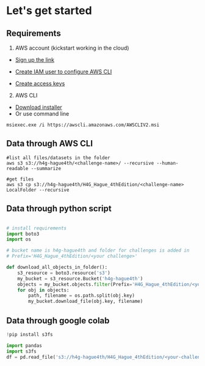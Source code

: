 # Let's get started 

## Requirements
1. AWS account (kickstart working in the cloud)
- [Sign up the link](https://portal.aws.amazon.com/billing/signup?nc2=h_ct&src=header_signup&redirect_url=https%3A%2F%2Faws.amazon.com%2Fregistration-confirmation#/start)

- [Create IAM user to configure AWS CLI](https://console.aws.amazon.com/iam/) 

- [Create access keys](https://docs.aws.amazon.com/cli/latest/userguide/getting-started-prereqs.html)

2. AWS CLI

- [Download installer](https://awscli.amazonaws.com/AWSCLIV2.msi)
- Or use command line
```
msiexec.exe /i https://awscli.amazonaws.com/AWSCLIV2.msi
```

## Data through AWS CLI 

```AWS CLI
#list all files/datasets in the folder
aws s3 s3://h4g-hague4th/<challenge-name>/ --recursive --human-readable --summarize

#get files
aws s3 cp s3://h4g-hague4th/H4G_Hague_4thEdition/<challenge-name> LocalFolder --recursive

```

## Data through python script
```Python 

# install requirements 
import boto3
import os

# bucket name is h4g-hague4th and folder for challenges is added in
# Prefix='H4G_Hague_4thEdition/<your challenge>'

def download_all_objects_in_folder():
    s3_resource = boto3.resource('s3')
    my_bucket = s3_resource.Bucket('h4g-hague4th')
    objects = my_bucket.objects.filter(Prefix='H4G_Hague_4thEdition/<your-challenge>/')
    for obj in objects:
        path, filename = os.path.split(obj.key)
        my_bucket.download_file(obj.key, filename)
```
## Data through google colab 

```Python
!pip install s3fs 

import pandas 
import s3fs
df = pd.read_file('s3://h4g-hague4th/H4G_Hague_4thEdition/<your-challenge>/<file_name>')
```





